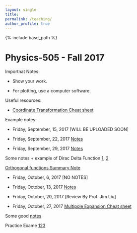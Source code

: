 ```yaml
---
layout: single
title: 
permalink: /teaching/
author_profile: true
---
```


{% include base_path %}

Physics-505 - Fall 2017
======

Importnat Notes:

* Show your work.

* For plotting, use a computer software.

Useful resources:

* [Coordinate Transformation Cheat sheet](https://www.ece.nus.edu.sg/stfpage/elehht/Teaching/EE5308R/Lecture%20Notes/Supplementary%20Notes/Coordinate_Transformation_Formula_Sheet.pdf) 

Example notes:

* Friday, September, 15, 2017 [WILL BE UPLOADED SOON]

* Friday, September, 22, 2017 [Notes](https://afarahi.github.io/files/teaching/phys505/Phys505-F17-Note-2.pdf)

* Friday, September, 29, 2017 [Notes](https://afarahi.github.io/files/teaching/phys505/Phys505-F17-Note-3.pdf)

Some notes + example of Dirac Delta Function [1](http://hitoshi.berkeley.edu/221a/delta.pdf), [2](http://physics.puchd.ac.in/kuldeep/mp1/Arfken-Weber-6e-Chap01-selected.pdf)

[Orthogonal functions Summary Note](http://www.maths.tcd.ie/~tristan/MA3431/Orthogonal_functions_notes.pdf)

* Friday, October, 6, 2017 [NO NOTES]

* Friday, October, 13, 2017 [Notes](https://afarahi.github.io/files/teaching/phys505/Phys505-F17-Note-5.pdf)

* Friday, October, 20, 2017 [Review By Prof. Jim Liu]

* Friday, October, 27, 2017 [Multipole Expansion Cheat sheet](https://afarahi.github.io/files/teaching/phys505/Phys505-F17-Note-6.png)

Some good [notes](http://www.physics.ohio-state.edu/~yuri/7401.php)

Practice Exame [1](https://afarahi.github.io/files/teaching/phys505/finprac_v2.pdf)[2](https://afarahi.github.io/files/teaching/phys505/finprac_v2.pdf)[3](TBD)

